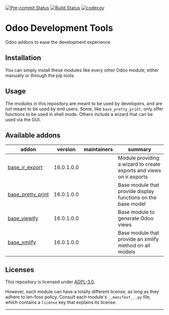 
<!-- /!\ Non OCA Context : Set here the badge of your runbot / runboat instance. -->
[![Pre-commit Status](https://github.com/lambdao-dev/odoo-dev-tools/actions/workflows/pre-commit.yml/badge.svg?branch=16.0)](https://github.com/lambdao-dev/odoo-dev-tools/actions/workflows/pre-commit.yml?query=branch%3A16.0)
[![Build Status](https://github.com/lambdao-dev/odoo-dev-tools/actions/workflows/test.yml/badge.svg?branch=16.0)](https://github.com/lambdao-dev/odoo-dev-tools/actions/workflows/test.yml?query=branch%3A16.0)
[![codecov](https://codecov.io/gh/lambdao-dev/odoo-dev-tools/branch/16.0/graph/badge.svg)](https://codecov.io/gh/lambdao-dev/odoo-dev-tools)
<!-- /!\ Non OCA Context : Set here the badge of your translation instance. -->

<!-- /!\ do not modify above this line -->

# Odoo Development Tools

Odoo addons to ease the development experience

## Installation

You can simply install these modules like every other Odoo module; either manually or through the pip tools.

## Usage

The modules in this repository are meant to be used by developers, and are not meant to be used by end users.
Some, like `base_pretty_print`, only offer functions to be used in shell mode.
Others include a wizard that can be used via the GUI.

<!-- /!\ do not modify below this line -->

<!-- prettier-ignore-start -->

[//]: # (addons)

Available addons
----------------
addon | version | maintainers | summary
--- | --- | --- | ---
[base_ir_export](base_ir_export/) | 16.0.1.0.0 |  | Module providing a wizard to create exports and views on ir.exports
[base_pretty_print](base_pretty_print/) | 16.0.1.0.0 |  | Base module that provide display functions on the base model
[base_viewify](base_viewify/) | 16.0.1.0.0 |  | Base module to generate Odoo views
[base_xmlify](base_xmlify/) | 16.0.1.0.0 |  | Base module that provide an xmlify method on all models

[//]: # (end addons)

<!-- prettier-ignore-end -->

## Licenses

This repository is licensed under [AGPL-3.0](LICENSE).

However, each module can have a totally different license, as long as they adhere to len-foss
policy. Consult each module's `__manifest__.py` file, which contains a `license` key
that explains its license.

----
<!-- /!\ Non OCA Context : Set here the full description of your organization. -->
